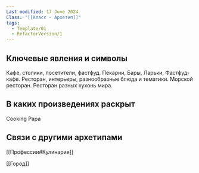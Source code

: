 ```yaml
---
Last modified: 17 June 2024
Class: "[[Класс - Архетип]]"
tags:
  - Template/01
  - RefactorVersion/1
---
```

## Ключевые явления и символы
Кафе, столики, посетители, фастфуд.
Пекарни, Бары, Ларьки, Фастфуд-кафе.
Ресторан, интерьеры, разнообразные блюда и тематики.
Морской ресторан. Ресторан разных кухонь мира.

## В каких произведениях раскрыт
Cooking Papa
## Связи с другими архетипами
[[Профессии#Кулинария]]

[[Город]]
